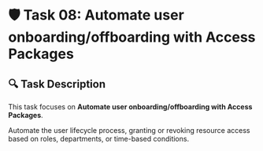 # 🛡️ Task 08: Automate user onboarding/offboarding with Access Packages

## 🔍 Task Description
This task focuses on **Automate user onboarding/offboarding with Access Packages**.

Automate the user lifecycle process, granting or revoking resource access based on roles, departments, or time-based conditions.

